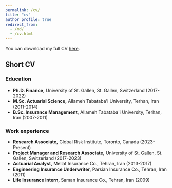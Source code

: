 ```yaml
---
permalink: /cv/
title: "cv"
author_profile: true
redirect_from: 
  - /md/
  - /cv.html
---
```



You can download my full CV [here](http://omidghavibazoo.github.io/files/CV-Ghavibazoo.pdf).
## Short CV ##  

### Education ###
* **Ph.D. Finance,** University of St. Gallen, St. Gallen, Switzerland (2017-2022)
* **M.Sc. Actuarial Science,** Allameh Tabataba'i University, Terhan, Iran (2011-2014)
* **B.Sc. Insurance Management,** Allameh Tabataba'i University, Terhan, Iran (2007-2011)

### Work experience ###
* **Research Associate,** Global Risk Institute, Toronto, Canada (2023-Present)
* **Project Manager and Research Associate,** University of St. Gallen, St. Gallen, Switzerland (2017-2023)
* **Actuarial Analyst,** Mellat Insurance Co., Tehran, Iran (2013-2017)
* **Engineering Insurance Underwriter,** Parsian Insurance Co., Tehran, Iran (2011)
* **Life Insurance Intern,** Saman Insurance Co., Tehran, Iran (2009)
